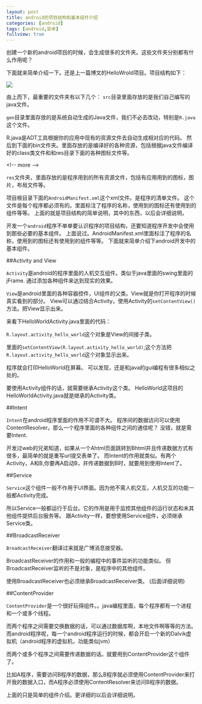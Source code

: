 ```yaml
---
layout: post
title: android的项目结构和基本组件介绍
categories: [android]
tags: [android,安卓]
fullview: true
---
```


创建一个新的android项目的时候，会生成很多的文件夹。这些文件夹分别都有什么作用呢？

下面就来简单介绍一下。还是上一篇博文的HelloWrold项目。项目结构如下：

![](http://gulup.github.io/public/img/20120630/1.png)

由上而下，最重要的文件夹有以下几个：
`src`目录里面存放的是我们自己编写的java文件。

`gen`目录里面存放的是系统自动生成的Java文件，我们不必去改动，特别是`R.java`这个文件。

R.java是ADT工具根据你的应用中现有的资源文件去自动生成相对应的代码。
然后到下面的bin文件夹。里面存放的是编译好的各种资源，包括根据java文件编译好的class类文件和和res目录下面的各种图标文件等。

\<!-- more --\>

`res`文件夹，里面存放的是程序用到的所有资源文件，包括有应用用到的图标，图片，布局文件等。

项目根目录下面的`AndroidManifest.xml`这个xml文件。是程序的清单文件。
这个文件是每个程序都必须有的。里面标注了程序的名称，使用到的图标还有使用到的组件等等。
上面的就是项目结构的简单说明，其中的东西，以后会详细说明，

开发一个`android`程序不单单要认识程序的项目结构，还要知道程序开发中会使用到那些必要的基本组件。
上面说过。AndroidManifest.xml里面标注了程序的名称，使用到的图标还有使用到的组件等等。
下面就来简单介绍下android开发中的基本组件。

##Activity and View

`Activity`是android的程序里面的人机交互组件。类似于java里面的swing里面的jFrame.
通过添加各种组件来达到现实的效果。

`View`是android里面的各种容器控件，UI组件的父类。View就是你打开程序的时候真实看到的部分。
View可以通过结合Activity，使用Activity的`setContentView()`方法。把View显示出来。

来看下HelloWorldActivity.java里面的代码：

<script src="https://gist.github.com/gulup/f891334525f5f87e715f.js"></script>

`R.layout.activity_hello_world`这个对象是View的间接子类。

里面的`setContentView(R.layout.activity_hello_world)`;这个方法把`R.layout.activity_hello_world`这个对象显示出来。

程序就会打印HelloWorld在屏幕。
可以发现，还是和java的gui编程有很多相似之处的。

要使用Activity组件的话，就需要继承Activity这个类。
HelloWorld这项目的HelloWorldActivity.java就是继承的Activity类。

##Intent

`Intent`在android程序里面的作用不可谓不大。
程序间的数据访问可以使用ContentResolver。那么一个程序里面的各种组件之间的通信呢？
没错，就是需要Intent.

开发过web的兄弟知道，如果从一个Ahtml页面跳转到Bhtml并且传递数据方式有很多，最简单的就是重写url提交表单了。
而Intent的作用就类似。有两个Activity，A和B,你要再A启动B，并传递数据到B时，就要用到使用Intent了。

##Service

`Service`这个组件一般不作用于UI界面。因为他不需人机交互，人机交互的功能一般都Activity完成。

所以Service一般都运行于后台。它的作用是用于监控其他组件的运行状态和未其他组件提供后台服务等。
跟Activity一样，要想使用Service组件，必须继承Service类。

##BroadcastReceiver

`BroadcastReceiver`翻译过来就是广博消息接受器。

BroadcastReceiver的作用和一般的编程中的事件监听的功能类似。
但BroadcastReceiver监听的不是对象，是程序中的其他组件。

使用BroadcastReceiver也必须继承BroadcastReceiver类。
(后面详细说明)

##ContentProvider

`ContentProvider`是一个很好玩得组件。。java编程里面，每个程序都有一个进程和一个或多个线程。

而两个程序之间需要交换数据的话，可以通过数据库啊，本地文件啊等等的方法。
而android程序呢，每一个android程序运行的时候，都会开启一个新的Dalvik虚拟机（android程序的虚拟机，功能类似jvm）

而两个或多个程序之间需要传递数据的话。就要用到ContentProvider这个组件了。

比如A程序，需要访问B程序的数据，那么B程序就必须使用ContentProvider来打开我的数据入口，而A程序必须使用ContentResolver来访问B程序的数据。

上面的只是简单的组件介绍。更详细的以后会详细说明。

